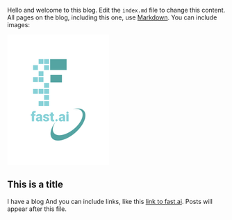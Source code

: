 Hello and welcome to this blog. Edit the `index.md` file to change this content. All pages on the blog, including this one, use [Markdown](https://guides.github.com/features/mastering-markdown/). You can include images:

![Image of fast.ai logo](images/logo.png)

## This is a title

I have a blog
And you can include links, like this [link to fast.ai](https://www.fast.ai). Posts will appear after this file. 
